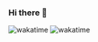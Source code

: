 ### Hi there 👋

<!--
**matiscodjia/matiscodjia** is a ✨ _special_ ✨ repository because its `README.md` (this file) appears on your GitHub profile.

Here are some ideas to get you started:

- 🔭 I’m currently working on ...
- 🌱 I’m currently learning ...
- 👯 I’m looking to collaborate on ...
- 🤔 I’m looking for help with ...
- 💬 Ask me about ...
- 📫 How to reach me: ...
- 😄 Pronouns: ...
- ⚡ Fun fact: ...
-->


![wakatime](https://wakatime.com/share/@018c0376-7433-495f-ab3b-0309a73a6cb7/9566bc29-66d1-4ce4-ad88-b7c7cc96098a.svg)
![wakatime](https://wakatime.com/share/@018c0376-7433-495f-ab3b-0309a73a6cb7/ac11c858-3e91-4fc9-b9fc-9068bd3f0b7a.svg)
